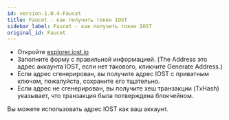 ```yaml
---
id: version-1.0.4-Faucet
title: Faucet - как получить токен IOST
sidebar_label: Faucet - как получить токен IOST
original_id: Faucet
---
```


- Откройте [explorer.iost.io](http://explorer.iost.io/applyIOST)
- Заполните форму с правильной информацией. (The Address это адрес аккаунта IOST, если нет такового, кликните Generate Address.)
- Если адрес сгенерирован, вы получите адрес IOST с приватным ключом, пожалуйста, сохраните его тщательно.
- Если адрес не сгенерирован, вы получите хеш транзакции (TxHash) указывает, что транзакция была потверждена блокчейном.

Вы можете использовать адрес IOST как ваш аккаунт.
